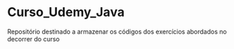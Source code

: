 # Curso_Udemy_Java
 Repositório destinado a armazenar os códigos dos exercícios abordados no decorrer do curso
